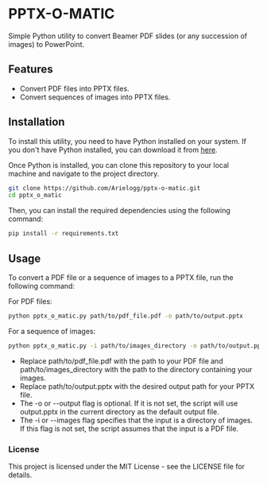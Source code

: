 # PPTX-O-MATIC
Simple Python utility to convert Beamer PDF slides (or any succession of images) to PowerPoint.

## Features

- Convert PDF files into PPTX files.
- Convert sequences of images into PPTX files.

## Installation

To install this utility, you need to have Python installed on your system. If you don't have Python installed, you can download it from [here](https://www.python.org/downloads/).

Once Python is installed, you can clone this repository to your local machine and navigate to the project directory.

```bash
git clone https://github.com/Arielogg/pptx-o-matic.git
cd pptx_o_matic
```

Then, you can install the required dependencies using the following command:

```bash
pip install -r requirements.txt
```

## Usage
To convert a PDF file or a sequence of images to a PPTX file, run the following command:

For PDF files:
```bash
python pptx_o_matic.py path/to/pdf_file.pdf -o path/to/output.pptx
```
For a sequence of images:
```bash
python pptx_o_matic.py -i path/to/images_directory -o path/to/output.pptx
```

- Replace path/to/pdf_file.pdf with the path to your PDF file and path/to/images_directory with the path to the directory containing your images.
- Replace path/to/output.pptx with the desired output path for your PPTX file.
- The -o or --output flag is optional. If it is not set, the script will use output.pptx in the current directory as the default output file.
- The -i or --images flag specifies that the input is a directory of images. If this flag is not set, the script assumes that the input is a PDF file.

### License
This project is licensed under the MIT License - see the LICENSE file for details.

